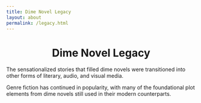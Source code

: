 ```yaml
---
title: Dime Novel Legacy
layout: about
permalink: /legacy.html
---
```

<h1><center>Dime Novel Legacy</center></h1>
<p>The sensationalized stories that filled dime novels were transitioned into other forms of literary, audio, and visual media.</p>
<p></p>
<p>Genre fiction has continued in popularity, with many of the foundational plot elements from dime novels still used in their modern counterparts.</p>
